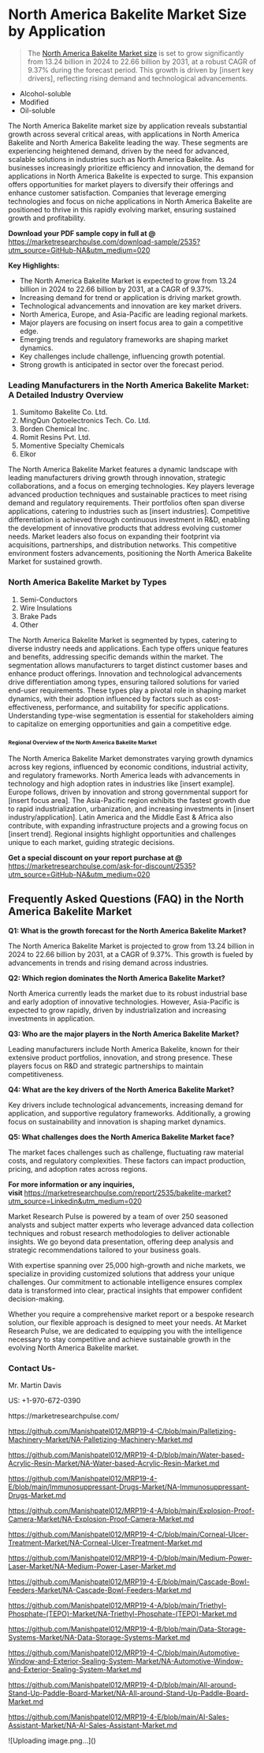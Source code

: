 <h1>North America Bakelite Market&nbsp;Size by Application</h1><blockquote><p>The <a href="https://marketresearchpulse.com/download-sample/2535?utm_source=GitHub-NA&amp;utm_medium=020">North America Bakelite Market size</a> is set to grow significantly from 13.24 billion in 2024 to 22.66 billion by 2031, at a robust CAGR of 9.37% during the forecast period. This growth is driven by [insert key drivers], reflecting rising demand and technological advancements.</p></blockquote><ul><li>Alcohol-soluble<li> Modified<li> Oil-soluble</li></ul><p>The North America Bakelite market size by application reveals substantial growth across several critical areas, with applications in North America Bakelite and North America Bakelite leading the way. These segments are experiencing heightened demand, driven by the need for advanced, scalable solutions in industries such as North America Bakelite. As businesses increasingly prioritize efficiency and innovation, the demand for applications in North America Bakelite is expected to surge. This expansion offers opportunities for market players to diversify their offerings and enhance customer satisfaction. Companies that leverage emerging technologies and focus on niche applications in North America Bakelite are positioned to thrive in this rapidly evolving market, ensuring sustained growth and profitability.</p><p><strong>Download your PDF sample copy in full at @ </strong><a href="https://marketresearchpulse.com/download-sample/2535?utm_source=GitHub-NA&amp;utm_medium=020">https://marketresearchpulse.com/download-sample/2535?utm_source=GitHub-NA&amp;utm_medium=020</a></p><p><strong>Key Highlights: </strong></p><ul><li>The North America Bakelite Market is expected to grow from 13.24 billion in 2024 to 22.66 billion by 2031, at a CAGR of 9.37%.</li><li>Increasing demand for trend or application is driving market growth.</li><li>Technological advancements and innovation are key market drivers.</li><li>North America, Europe, and Asia-Pacific are leading regional markets.</li><li>Major players are focusing on insert focus area to gain a competitive edge.</li><li>Emerging trends and regulatory frameworks are shaping market dynamics.</li><li>Key challenges include challenge, influencing growth potential.</li><li>Strong growth is anticipated in sector over the forecast period.</li></ul><h3>Leading Manufacturers in the North America Bakelite Market: A Detailed Industry Overview</h3><ol><li>Sumitomo Bakelite Co. Ltd.</li><li>MingQun Optoelectronics Tech. Co. Ltd.</li><li>Borden Chemical Inc.</li><li>Romit Resins Pvt. Ltd.</li><li>Momentive Specialty Chemicals</li><li>Elkor</li></ol><div class="flex max-w-full flex-col flex-grow"><div class="min-h-8 text-message flex w-full flex-col items-end gap-2 whitespace-normal break-words [.text-message+&amp;]:mt-5" dir="auto" data-message-author-role="assistant" data-message-id="fd8432e4-4910-450d-b182-61b7bfb0a01f" data-message-model-slug="gpt-4o"><div class="flex w-full flex-col gap-1 empty:hidden first:pt-[3px]"><div class="markdown prose w-full break-words dark:prose-invert light"><p>The North America Bakelite Market features a dynamic landscape with leading manufacturers driving growth through innovation, strategic collaborations, and a focus on emerging technologies. Key players leverage advanced production techniques and sustainable practices to meet rising demand and regulatory requirements. Their portfolios often span diverse applications, catering to industries such as [insert industries]. Competitive differentiation is achieved through continuous investment in R&amp;D, enabling the development of innovative products that address evolving customer needs. Market leaders also focus on expanding their footprint via acquisitions, partnerships, and distribution networks. This competitive environment fosters advancements, positioning the North America Bakelite Market for sustained growth.</p></div></div></div></div><h3>North America Bakelite Market by Types</h3><ol><li>Semi-Conductors<li> Wire Insulations<li> Brake Pads<li> Other</li></ol><div class="flex max-w-full flex-col flex-grow"><div class="min-h-8 text-message flex w-full flex-col items-end gap-2 whitespace-normal break-words [.text-message+&amp;]:mt-5" dir="auto" data-message-author-role="assistant" data-message-id="084470be-0bb7-4664-bddf-5156b4f41249" data-message-model-slug="gpt-4o-mini"><div class="flex w-full flex-col gap-1 empty:hidden first:pt-[3px]"><div class="markdown prose w-full break-words dark:prose-invert light"><p>The North America Bakelite Market is segmented by types, catering to diverse industry needs and applications. Each type offers unique features and benefits, addressing specific demands within the market. The segmentation allows manufacturers to target distinct customer bases and enhance product offerings. Innovation and technological advancements drive differentiation among types, ensuring tailored solutions for varied end-user requirements. These types play a pivotal role in shaping market dynamics, with their adoption influenced by factors such as cost-effectiveness, performance, and suitability for specific applications. Understanding type-wise segmentation is essential for stakeholders aiming to capitalize on emerging opportunities and gain a competitive edge.</p></div></div></div></div><h3><span style="font-size: 11px;">Regional Overview of the North America Bakelite Market</span></h3><div class="flex max-w-full flex-col flex-grow"><div class="min-h-8 text-message flex w-full flex-col items-end gap-2 whitespace-normal break-words [.text-message+&amp;]:mt-5" dir="auto" data-message-author-role="assistant" data-message-id="e9038762-ce64-4e30-91c9-9bd413514231" data-message-model-slug="gpt-4o-mini"><div class="flex w-full flex-col gap-1 empty:hidden first:pt-[3px]"><div class="markdown prose w-full break-words dark:prose-invert light"><p>The North America Bakelite Market demonstrates varying growth dynamics across key regions, influenced by economic conditions, industrial activity, and regulatory frameworks. North America leads with advancements in technology and high adoption rates in industries like [insert example]. Europe follows, driven by innovation and strong governmental support for [insert focus area]. The Asia-Pacific region exhibits the fastest growth due to rapid industrialization, urbanization, and increasing investments in [insert industry/application]. Latin America and the Middle East &amp; Africa also contribute, with expanding infrastructure projects and a growing focus on [insert trend]. Regional insights highlight opportunities and challenges unique to each market, guiding strategic decisions.</p></div></div></div></div><p><strong>Get a special discount on your report purchase at @ </strong><a href="https://marketresearchpulse.com/ask-for-discount/2535?utm_source=GitHub-NA&amp;utm_medium=020">https://marketresearchpulse.com/ask-for-discount/2535?utm_source=GitHub-NA&amp;utm_medium=020</a></p><h2>Frequently Asked Questions (FAQ) in the North America Bakelite Market</h2><p><strong>Q1: What is the growth forecast for the North America Bakelite Market?</strong></p><p>The North America Bakelite Market is projected to grow from 13.24 billion in 2024 to 22.66 billion by 2031, at a CAGR of 9.37%. This growth is fueled by advancements in trends and rising demand across industries.</p><p><strong>Q2: Which region dominates the North America Bakelite Market?</strong></p><p>North America currently leads the market due to its robust industrial base and early adoption of innovative technologies. However, Asia-Pacific is expected to grow rapidly, driven by industrialization and increasing investments in application.</p><p><strong>Q3: Who are the major players in the North America Bakelite Market?</strong></p><p>Leading manufacturers include North America Bakelite, known for their extensive product portfolios, innovation, and strong presence. These players focus on R&amp;D and strategic partnerships to maintain competitiveness.</p><p><strong>Q4: What are the key drivers of the North America Bakelite Market?</strong></p><p>Key drivers include technological advancements, increasing demand for application, and supportive regulatory frameworks. Additionally, a growing focus on sustainability and innovation is shaping market dynamics.</p><p><strong>Q5: What challenges does the North America Bakelite Market face?</strong></p><p>The market faces challenges such as challenge, fluctuating raw material costs, and regulatory complexities. These factors can impact production, pricing, and adoption rates across regions.</p><p><strong>For more information or any inquiries, visit&nbsp;</strong><a href="https://marketresearchpulse.com/report/2535/bakelite-market?utm_source=Linkedin&utm_medium=020">https://marketresearchpulse.com/report/2535/bakelite-market?utm_source=Linkedin&utm_medium=020</a></p><p>Market Research Pulse is powered by a team of over 250 seasoned analysts and subject matter experts who leverage advanced data collection techniques and robust research methodologies to deliver actionable insights. We go beyond data presentation, offering deep analysis and strategic recommendations tailored to your business goals.</p><p>With expertise spanning over 25,000 high-growth and niche markets, we specialize in providing customized solutions that address your unique challenges. Our commitment to actionable intelligence ensures complex data is transformed into clear, practical insights that empower confident decision-making.</p><p>Whether you require a comprehensive market report or a bespoke research solution, our flexible approach is designed to meet your needs. At Market Research Pulse, we are dedicated to equipping you with the intelligence necessary to stay competitive and achieve sustainable growth in the evolving North America Bakelite market.</p><h3><strong>Contact Us-</strong></h3><p>Mr. Martin Davis</p><p>US: +1-970-672-0390</p><p>https://marketresearchpulse.com/</p><p><a href="https://github.com/Manishpatel012/MRP19-4-C/blob/main/Palletizing-Machinery-Market/NA-Palletizing-Machinery-Market.md">https://github.com/Manishpatel012/MRP19-4-C/blob/main/Palletizing-Machinery-Market/NA-Palletizing-Machinery-Market.md</a></p><p><a href="https://github.com/Manishpatel012/MRP19-4-D/blob/main/Water-based-Acrylic-Resin-Market/NA-Water-based-Acrylic-Resin-Market.md">https://github.com/Manishpatel012/MRP19-4-D/blob/main/Water-based-Acrylic-Resin-Market/NA-Water-based-Acrylic-Resin-Market.md</a></p><p><a href="https://github.com/Manishpatel012/MRP19-4-E/blob/main/Immunosuppressant-Drugs-Market/NA-Immunosuppressant-Drugs-Market.md">https://github.com/Manishpatel012/MRP19-4-E/blob/main/Immunosuppressant-Drugs-Market/NA-Immunosuppressant-Drugs-Market.md</a></p><p><a href="https://github.com/Manishpatel012/MRP19-4-A/blob/main/Explosion-Proof-Camera-Market/NA-Explosion-Proof-Camera-Market.md">https://github.com/Manishpatel012/MRP19-4-A/blob/main/Explosion-Proof-Camera-Market/NA-Explosion-Proof-Camera-Market.md</a></p><p><a href="https://github.com/Manishpatel012/MRP19-4-C/blob/main/Corneal-Ulcer-Treatment-Market/NA-Corneal-Ulcer-Treatment-Market.md">https://github.com/Manishpatel012/MRP19-4-C/blob/main/Corneal-Ulcer-Treatment-Market/NA-Corneal-Ulcer-Treatment-Market.md</a></p><p><a href="https://github.com/Manishpatel012/MRP19-4-D/blob/main/Medium-Power-Laser-Market/NA-Medium-Power-Laser-Market.md">https://github.com/Manishpatel012/MRP19-4-D/blob/main/Medium-Power-Laser-Market/NA-Medium-Power-Laser-Market.md</a></p><p><a href="https://github.com/Manishpatel012/MRP19-4-E/blob/main/Cascade-Bowl-Feeders-Market/NA-Cascade-Bowl-Feeders-Market.md">https://github.com/Manishpatel012/MRP19-4-E/blob/main/Cascade-Bowl-Feeders-Market/NA-Cascade-Bowl-Feeders-Market.md</a></p><p><a href="https://github.com/Manishpatel012/MRP19-4-A/blob/main/Triethyl-Phosphate-(TEPO)-Market/NA-Triethyl-Phosphate-(TEPO)-Market.md">https://github.com/Manishpatel012/MRP19-4-A/blob/main/Triethyl-Phosphate-(TEPO)-Market/NA-Triethyl-Phosphate-(TEPO)-Market.md</a></p><p><a href="https://github.com/Manishpatel012/MRP19-4-B/blob/main/Data-Storage-Systems-Market/NA-Data-Storage-Systems-Market.md">https://github.com/Manishpatel012/MRP19-4-B/blob/main/Data-Storage-Systems-Market/NA-Data-Storage-Systems-Market.md</a></p><p><a href="https://github.com/Manishpatel012/MRP19-4-C/blob/main/Automotive-Window-and-Exterior-Sealing-System-Market/NA-Automotive-Window-and-Exterior-Sealing-System-Market.md">https://github.com/Manishpatel012/MRP19-4-C/blob/main/Automotive-Window-and-Exterior-Sealing-System-Market/NA-Automotive-Window-and-Exterior-Sealing-System-Market.md</a></p><p><a href="https://github.com/Manishpatel012/MRP19-4-D/blob/main/All-around-Stand-Up-Paddle-Board-Market/NA-All-around-Stand-Up-Paddle-Board-Market.md">https://github.com/Manishpatel012/MRP19-4-D/blob/main/All-around-Stand-Up-Paddle-Board-Market/NA-All-around-Stand-Up-Paddle-Board-Market.md</a></p><p><a href="https://github.com/Manishpatel012/MRP19-4-E/blob/main/AI-Sales-Assistant-Market/NA-AI-Sales-Assistant-Market.md">https://github.com/Manishpatel012/MRP19-4-E/blob/main/AI-Sales-Assistant-Market/NA-AI-Sales-Assistant-Market.md</a></p>
![Uploading image.png…]()

